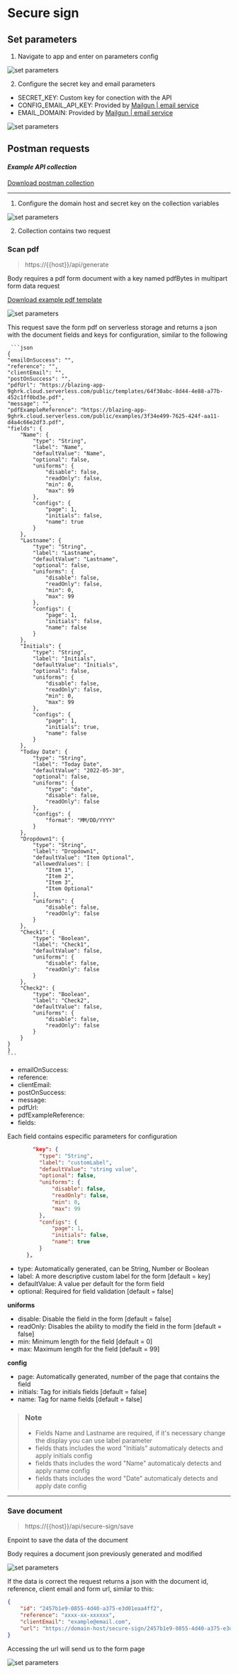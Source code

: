 # Secure sign 

## Set parameters
1. Navigate to app and enter on parameters config

![set parameters](https://blazing-app-9ghrk.cloud.serverless.com/public/doc/593FC2CA-5FD6-4B36-86CA-69F5A89F99BD.jpeg "Logo Title Text 1")


2. Configure the secret key and email parameters
  - SECRET_KEY: Custom key for conection with the API
  - CONFIG_EMAIL_API_KEY: Provided by [Mailgun | email service](https://www.mailgun.com/es/)
  - EMAIL_DOMAIN: Provided by [Mailgun | email service](https://www.mailgun.com/es/)

![set parameters](https://blazing-app-9ghrk.cloud.serverless.com/public/doc/018AE7D9-A52F-4E5A-A031-05D0FECD18E2.jpeg "Logo Title Text 1")


## Postman requests
#### *Example API collection*
[Download postman collection](https://blazing-app-9ghrk.cloud.serverless.com/public/doc/Secure_sign.postman_collection.json)

---

1. Configure the domain host and secret key on the collection variables

![set parameters](https://blazing-app-9ghrk.cloud.serverless.com/public/doc/CF305859-6D4D-48AB-910B-4E01A953EEDA.jpeg "Logo Title Text 1")

2. Collection contains two request
### Scan pdf
 > https://{{host}}/api/generate

Body requires a pdf form document with a key named pdfBytes in multipart form data request
     
[Download example pdf template](https://blazing-app-9ghrk.cloud.serverless.com/public/doc/template_document.pdf)
    
![set parameters](https://blazing-app-9ghrk.cloud.serverless.com/public/doc/6863CFC0-A954-4554-A76A-48AF6BB2E70C.jpeg "Logo Title Text 1")
     
This request save the form pdf on serverless storage and returns a json with the document fields and keys for configuration,
similar to the following
     
     ```json
    {
    "emailOnSuccess": "",
    "reference": "",
    "clientEmail": "",
    "postOnSuccess": "",
    "pdfUrl": "https://blazing-app-9ghrk.cloud.serverless.com/public/templates/64f30abc-8d44-4e88-a77b-452c1ff0bd3e.pdf",
    "message": "",
    "pdfExampleReference": "https://blazing-app-9ghrk.cloud.serverless.com/public/examples/3f34e499-7625-424f-aa11-d4a4c66e2df3.pdf",
    "fields": {
        "Name": {
            "type": "String",
            "label": "Name",
            "defaultValue": "Name",
            "optional": false,
            "uniforms": {
                "disable": false,
                "readOnly": false,
                "min": 0,
                "max": 99
            },
            "configs": {
                "page": 1,
                "initials": false,
                "name": true
            }
        },
        "Lastname": {
            "type": "String",
            "label": "Lastname",
            "defaultValue": "Lastname",
            "optional": false,
            "uniforms": {
                "disable": false,
                "readOnly": false,
                "min": 0,
                "max": 99
            },
            "configs": {
                "page": 1,
                "initials": false,
                "name": false
            }
        },
        "Initials": {
            "type": "String",
            "label": "Initials",
            "defaultValue": "Initials",
            "optional": false,
            "uniforms": {
                "disable": false,
                "readOnly": false,
                "min": 0,
                "max": 99
            },
            "configs": {
                "page": 1,
                "initials": true,
                "name": false
            }
        },
        "Today Date": {
            "type": "String",
            "label": "Today Date",
            "defaultValue": "2022-05-30",
            "optional": false,
            "uniforms": {
                "type": "date",
                "disable": false,
                "readOnly": false
            },
            "configs": {
                "format": "MM/DD/YYYY"
            }
        },
        "Dropdown1": {
            "type": "String",
            "label": "Dropdown1",
            "defaultValue": "Item Optional",
            "allowedValues": [
                "Item 1",
                "Item 2",
                "Item 3",
                "Item Optional"
            ],
            "uniforms": {
                "disable": false,
                "readOnly": false
            }
        },
        "Check1": {
            "type": "Boolean",
            "label": "Check1",
            "defaultValue": false,
            "uniforms": {
                "disable": false,
                "readOnly": false
            }
        },
        "Check2": {
            "type": "Boolean",
            "label": "Check2",
            "defaultValue": false,
            "uniforms": {
                "disable": false,
                "readOnly": false
            }
        }
    }
    }
    ```

  - emailOnSuccess: 
  - reference: 
  - clientEmail: 
  - postOnSuccess:
  - message:
  - pdfUrl: 
  - pdfExampleReference: 
  - fields: 
  
  Each field contains especific parameters for configuration
  
  ```json
          "key": {
            "type": "String",
            "label": "customLabel",
            "defaultValue": "string value",
            "optional": false,
            "uniforms": {
                "disable": false,
                "readOnly": false,            
                "min": 0,
                "max": 99
            },
            "configs": {
                "page": 1,
                "initials": false,
                "name": true
            }
        },
  ```
  
  - type: Automatically generated, can be String, Number or Boolean
  - label: A more descriptive custom label for the form [default = key]
  - defaultValue: A value per default for the form field 
  - optional: Required for field validation [default = false]
  
  **uniforms**
  - disable: Disable the field in the form [default = false]
  - readOnly: Disables the ability to modify the field in the form [default = false]
  - min: Minimum length for the field [default = 0] 
  - max: Maximum length for the field [default = 99]
  
  **config**
  - page: Automatically generated, number of the page that contains the field
  - initials: Tag for initials fields [default = false]
  - name: Tag for name fields [default = false] 

> ### Note
> - Fields Name and Lastname are required, if it's necessary change the display you can use label parameter
> - fields thats includes the word "Initials" automaticaly detects and apply initials config  
> - fields thats includes the word "Name" automaticaly detects and apply name config  
> - fields thats includes the word "Date" automaticaly detects and apply date config  



---
### Save document
> https://{{host}}/api/secure-sign/save

Enpoint to save the data of the document

Body requires a document json previously generated and modified


![set parameters](https://blazing-app-9ghrk.cloud.serverless.com/public/doc/24152146-4D3F-434A-9AA1-A5F402B3963A.jpeg "Logo Title Text 1")


If the data is correct the request returns a json with the document id, reference, client email and form url, similar to this:


```json
{
    "id": "2457b1e9-0855-4d40-a375-e3d01eaa4ff2",
    "reference": "xxxx-xx-xxxxxx",
    "clientEmail": "example@email.com",
    "url": "https://domain-host/secure-sign/2457b1e9-0855-4d40-a375-e3d01eaa4ff2"
}
```


Accessing the url will send us to the form page

![set parameters](https://blazing-app-9ghrk.cloud.serverless.com/public/doc/20F27426-B5A5-4EEB-9F1A-973B88179F89.jpeg "Logo Title Text 1")



